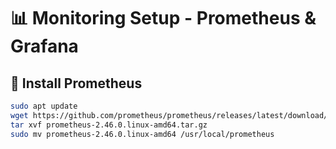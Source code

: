 # 📊 Monitoring Setup - Prometheus & Grafana

## **🔧 Install Prometheus**
```sh
sudo apt update
wget https://github.com/prometheus/prometheus/releases/latest/download/prometheus-2.46.0.linux-amd64.tar.gz
tar xvf prometheus-2.46.0.linux-amd64.tar.gz
sudo mv prometheus-2.46.0.linux-amd64 /usr/local/prometheus
